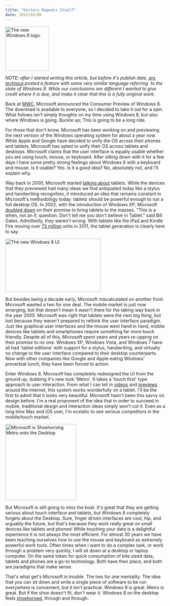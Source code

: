 ```yaml
--- 
title: "History Repeats Itself"
date: 2012/03/06
---
```


<a href="http://www.binarysmokesignals.com/wp-content/uploads/2012/03/win8.png"><img class="size-full wp-image-88" title="win8" src="http://www.binarysmokesignals.com/wp-content/uploads/2012/03/win8.png" alt="The new Windows 8 logo." width="138" height="139" /></a>

<em>NOTE<strong>:</strong> after I started writing this article, but before it's publish date, <a href="http://arstechnica.com/microsoft/news/2012/03/microsofts-ambitious-step-into-the-future-the-windows-8-consumer-preview.ars">ars technica</a> posted a feature with some very similar language referring  to the state of Windows 8. While our conclusions are different I wanted to give credit where it is due, and make it clear that this is a fully original work.</em>

Back at <a href="http://www.binarysmokesignals.com/?p=29">MWC</a>, Microsoft announced the Consumer Preview of Windows 8. The download is available to everyone, so I decided to take it out for a spin. What follows isn't simply thoughts on my time using Windows 8, but also where Windows is going. Buckle up; This is going to be a long ride.

For those that don't know, Microsoft has been working on and previewing the next version of the Windows operating system for about a year now. While Apple and Google have decided to unify the OS across their phones and tablets, Microsoft has opted to unify their OS across tablets and desktops. Microsoft claims that the user interface is equally usable whether you are using touch, mouse, or keyboard. After sitting down with it for a few days I have some pretty strong feelings about Windows 8 with a keyboard and mouse. Is it usable? Yes. Is it a good idea? No, absolutely not, and I'll explain why.

Way back in 2000, Microsoft started <a href="http://www.microsoft.com/presspass/features/2000/nov00/11-13tabletpc.mspx">talking about</a> tablets. While the devices that they previewed had many ideas we find antiquated today like a stylus and handwriting recognition, it introduced an idea that remains constant in Microsoft's methodology today: tablets should be powerful enough to run a full desktop OS. In 2002, with the introduction of Windows XP, Microsoft <a href="http://www.businessweek.com/technology/content/nov2002/tc2002111_0469.htm">doubled down</a> on their promise to bring tablets to the masses. "This is a when, not an if, question. Don't tell me you don't believe in Tablet." said Bill Gates. Admittedly, they weren't wrong. With tablets like the iPad and Kindle Fire moving over <a href="http://www.v3.co.uk/v3-uk/news/2135289/tablet-sales-grow-250-cent-2011-reach-million">73 million</a> units in 2011, the tablet generation is clearly here to say.

<a href="http://www.binarysmokesignals.com/wp-content/uploads/2012/03/metro.png"><img class="size-medium wp-image-89" title="metro" src="http://www.binarysmokesignals.com/wp-content/uploads/2012/03/metro-300x168.png" alt="The new Windows 8 UI" width="300" height="168" /></a>

But besides being a decade early, Microsoft miscalculated on another front. Microsoft wanted a two for one deal. The mobile market is just now emerging, but that doesn't mean it wasn't there for the taking way back in the year 2000. Microsoft was right that tablets were the next big thing, but lost because they weren't prepared to rethink the user interface paradigm. Just like graphical user interfaces and the mouse went hand in hand, mobile devices like tablets and smartphones require something far more touch friendly. Despite all of this, Microsoft spent years and years re-upping on their promise to no one. Windows XP, Windows Vista, and Windows 7 have all had 'tablet editions' with support for a stylus, handwriting, and virtually no change to the user interface compared to their desktop counterparts. Now with other companies like Google and Apple eating Windows' proverbial lunch, they have been forced to action.

Enter Windows 8. Microsoft has completely redesigned the UI from the ground up, dubbing it's new look 'Metro'. It takes a 'touch first' type approach to user interaction. From what I can tell in <a href="http://gizmodo.com/5889001/windows-8-consumer-preview-hands-on-no-going-back">videos</a> and <a href="http://www.theverge.com/2012/2/29/2832640/windows-8-consumer-preview-pictures-video/in/2552968">previews</a> around the internet, this system works wonderfully on a tablet. I'll be the first to admit that it looks very beautiful. Microsoft hasn't been this savvy on design before. I'm a real proponent of the idea that in order to succeed in mobile, traditional design and interaction ideas simply won't cut it. Even as a long time Mac and iOS user, I'm ecstatic to see serious competitors in the mobile/touch market.

<a href="http://www.binarysmokesignals.com/wp-content/uploads/2012/03/PR55028_shoe_horn.jpg"><img class=" wp-image-90  " title="shoe horn" src="http://www.binarysmokesignals.com/wp-content/uploads/2012/03/PR55028_shoe_horn-279x300.jpg" alt="Microsoft is Shoehorning Metro onto the Desktop" width="223" height="240" /></a>

But Microsoft is still going to miss the boat. It's great that they are getting serious about touch interface and tablets, but Windows 8 completely forgets about the Desktop. Sure, finger driven interfaces are cool, hip, and arguably the future, but that's because they work really great on small devices like tablets and phones! While touching your data is a delightful experience it is not always the most efficient. For almost 30 years we have been teaching ourselves how to use the mouse and keyboard as extremely powerful work tools. Often times when I want to do a complex task, or work through a problem very quickly, I will sit down at a desktop or laptop computer. On the same token for quick consumption of bite sized data, tablets and phones are a go-to technology. Both have their place, and both are paradigms that make sense.

That's what get's Microsoft in trouble. The two for one mentality. The idea that you can sit down and write a single piece of software to be run everywhere is convenient, but it isn't practical. Windows 8 is great. Metro is great. But if the shoe doesn't fit, don't wear it. Windows 8 on the desktop feels <a href="http://en.wikipedia.org/wiki/Shoehorning">shoehorned</a>, through and through.